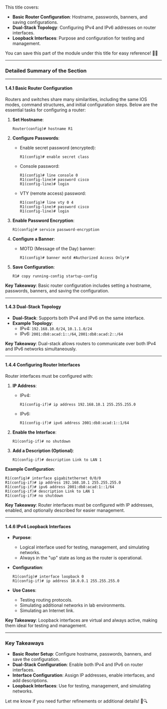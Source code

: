 
This title covers:  
- **Basic Router Configuration**: Hostname, passwords, banners, and saving configurations.  
- **Dual-Stack Topology**: Configuring IPv4 and IPv6 addresses on router interfaces.  
- **Loopback Interfaces**: Purpose and configuration for testing and management.  

You can save this part of the module under this title for easy reference! 📂🔧  

---

### **Detailed Summary of the Section**  

---

#### **1.4.1 Basic Router Configuration**  
Routers and switches share many similarities, including the same IOS modes, command structures, and initial configuration steps. Below are the essential tasks for configuring a router:  

1. **Set Hostname**:  
   ```  
   Router(config)# hostname R1  
   ```  

2. **Configure Passwords**:  
   - Enable secret password (encrypted):  
     ```  
     R1(config)# enable secret class  
     ```  
   - Console password:  
     ```  
     R1(config)# line console 0  
     R1(config-line)# password cisco  
     R1(config-line)# login  
     ```  
   - VTY (remote access) password:  
     ```  
     R1(config)# line vty 0 4  
     R1(config-line)# password cisco  
     R1(config-line)# login  
     ```  

3. **Enable Password Encryption**:  
   ```  
   R1(config)# service password-encryption  
   ```  

4. **Configure a Banner**:  
   - MOTD (Message of the Day) banner:  
     ```  
     R1(config)# banner motd #Authorized Access Only!#  
     ```  

5. **Save Configuration**:  
   ```  
   R1# copy running-config startup-config  
   ```  

**Key Takeaway**: Basic router configuration includes setting a hostname, passwords, banners, and saving the configuration.  

---

#### **1.4.3 Dual-Stack Topology**  
- **Dual-Stack**: Supports both IPv4 and IPv6 on the same interface.  
- **Example Topology**:  
  - IPv4: `192.168.10.0/24`, `10.1.1.0/24`  
  - IPv6: `2001:db8:acad:1::/64`, `2001:db8:acad:2::/64`  

**Key Takeaway**: Dual-stack allows routers to communicate over both IPv4 and IPv6 networks simultaneously.  

---

#### **1.4.4 Configuring Router Interfaces**  
Router interfaces must be configured with:  
1. **IP Address**:  
   - IPv4:  
     ```  
     R1(config-if)# ip address 192.168.10.1 255.255.255.0  
     ```  
   - IPv6:  
     ```  
     R1(config-if)# ipv6 address 2001:db8:acad:1::1/64  
     ```  

2. **Enable the Interface**:  
   ```  
   R1(config-if)# no shutdown  
   ```  

3. **Add a Description (Optional)**:  
   ```  
   R1(config-if)# description Link to LAN 1  
   ```  

**Example Configuration**:  
```  
R1(config)# interface gigabitethernet 0/0/0  
R1(config-if)# ip address 192.168.10.1 255.255.255.0  
R1(config-if)# ipv6 address 2001:db8:acad:1::1/64  
R1(config-if)# description Link to LAN 1  
R1(config-if)# no shutdown  
```  

**Key Takeaway**: Router interfaces must be configured with IP addresses, enabled, and optionally described for easier management.  

---

#### **1.4.6 IPv4 Loopback Interfaces**  
- **Purpose**:  
  - Logical interface used for testing, management, and simulating networks.  
  - Always in the "up" state as long as the router is operational.  

- **Configuration**:  
  ```  
  R1(config)# interface loopback 0  
  R1(config-if)# ip address 10.0.0.1 255.255.255.0  
  ```  

- **Use Cases**:  
  - Testing routing protocols.  
  - Simulating additional networks in lab environments.  
  - Simulating an Internet link.  

**Key Takeaway**: Loopback interfaces are virtual and always active, making them ideal for testing and management.  

---

### **Key Takeaways**  
- **Basic Router Setup**: Configure hostname, passwords, banners, and save the configuration.  
- **Dual-Stack Configuration**: Enable both IPv4 and IPv6 on router interfaces.  
- **Interface Configuration**: Assign IP addresses, enable interfaces, and add descriptions.  
- **Loopback Interfaces**: Use for testing, management, and simulating networks.  

Let me know if you need further refinements or additional details! 🔧🔍